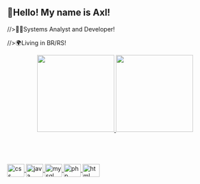 ## 👋Hello! My name is Axl!

//>👨‍💻Systems Analyst and Developer! 

//>🌍Living in BR/RS! 

 <div align="center">
  <a href="https://github.com/axlwcr">
  <img height="180em" 
       src="https://github-readme-stats.vercel.app/api?username=axlwcr&show_icons=true&theme=midnight-purple&include_all_commits=true&count_private=true"/>
  <img height="180em" 
       src="https://github-readme-stats.vercel.app/api/top-langs/?username=axlwcr&layout=compact&langs_count=7&theme=midnight-purple"/>
  </div>
 
 ## <div style="display: inline_block"><br>
  <img align="center" alt="css" height="30" width="40" src="https://cdn.jsdelivr.net/gh/devicons/devicon/icons/css3/css3-original.svg">
  <img align="center" alt="java" height="30" width="40" src="https://cdn.jsdelivr.net/gh/devicons/devicon/icons/javascript/javascript-original.svg">
  <img align="center" alt="mysql" height="30" width="40" src="https://cdn.jsdelivr.net/gh/devicons/devicon/icons/mysql/mysql-original.svg">
  <img align="center" alt="php" height="30" width="40" src="https://cdn.jsdelivr.net/gh/devicons/devicon/icons/php/php-original.svg">
  <img align="center" alt="html" height="30" width="40" src="https://cdn.jsdelivr.net/gh/devicons/devicon/icons/html5/html5-original.svg">
</div>
 
 ##

  

